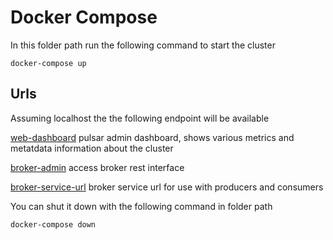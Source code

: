 <!--

    Licensed to the Apache Software Foundation (ASF) under one
    or more contributor license agreements.  See the NOTICE file
    distributed with this work for additional information
    regarding copyright ownership.  The ASF licenses this file
    to you under the Apache License, Version 2.0 (the
    "License"); you may not use this file except in compliance
    with the License.  You may obtain a copy of the License at

      http://www.apache.org/licenses/LICENSE-2.0

    Unless required by applicable law or agreed to in writing,
    software distributed under the License is distributed on an
    "AS IS" BASIS, WITHOUT WARRANTIES OR CONDITIONS OF ANY
    KIND, either express or implied.  See the License for the
    specific language governing permissions and limitations
    under the License.

-->
# Docker Compose

In this folder path run the following command to start the cluster

```
docker-compose up
```

## Urls

Assuming localhost the the following endpoint will be available


[web-dashboard](http://localhost:80) pulsar admin dashboard, shows various metrics and metatdata information about the cluster

[broker-admin](http://localhost:8080) access broker rest interface

[broker-service-url](pulsar://locahost:6650)  broker service url for use with producers and consumers


You can shut it down with the following command in folder path

```
docker-compose down
```